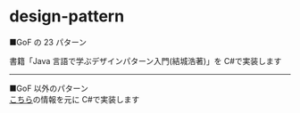 # design-pattern

■GoF の 23 パターン

書籍「Java 言語で学ぶデザインパターン入門(結城浩著)」を C#で実装します

---

■GoF 以外のパターン  
[こちら](https://www.hyuki.com/dp/dpinfo.html)の情報を元に C#で実装します

